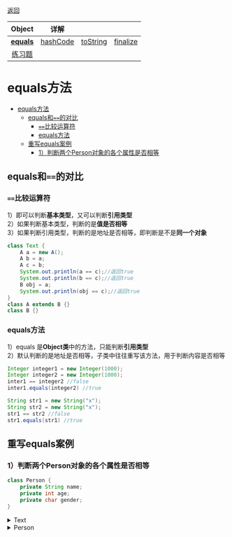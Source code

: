 <meta name="viewport" content="width=device-width, initial-scale=1.0, viewport-fit=cover">

[返回](面向对象编程.md)

|Object|详解|||
|:-:|:-:|:-:|:-:|
|[**equals**](Object类详解-equals.md)|[hashCode](Object类详解-hashcode.md)|[toString](Object类详解-toString.md)|[finalize](Object类详解-finalize.md)|
|[练习题](练习题-equals.md)|



# equals方法

- [equals方法](#equals方法)
  - [equals和`==`的对比](#equals和的对比)
    - [`==`比较运算符](#比较运算符)
    - [equals方法](#equals方法-1)
  - [重写equals案例](#重写equals案例)
    - [1）判断两个Person对象的各个属性是否相等](#1判断两个person对象的各个属性是否相等)

## equals和`==`的对比

### `==`比较运算符
1）即可以判断**基本类型**，又可以判断**引用类型**   
2）如果判断基本类型，判断的是**值是否相等**   
3）如果判断引用类型，判断的是地址是否相等，即判断是不是**同一个对象**

```java
class Text {
    A a = new A();
    A b = a;
    A c = b;
    System.out.println(a == c);//返回true
    System.out.println(b == c);//返回true
    B obj = a;
    System.out.println(obj == c);//返回true
}
class A extends B {}
class B {}
```

### equals方法

1）equals 是**Object类**中的方法，只能判断**引用类型**  
2）默认判断的是地址是否相等，子类中往往重写该方法，用于判断内容是否相等

```java
Integer integer1 = new Integer(1000);
Integer integer2 = new Integer(1000);
inter1 == integer2 //false
inter1.equals(integer2) //true

String str1 = new String("x");
String str2 = new String("x");
str1 == str2 //false
str1.equals(str1) //true
```

## 重写equals案例

### 1）判断两个Person对象的各个属性是否相等
```java
class Person {
    private String name;
    private int age;
    private char gender;
}
```

<details><summary>Text</summary>

```java
package com.quals.exercise01;

public class Test {
    public static void main(String[] args) {
        Person person = new Person("小天", 18, '男');
        Person person2 = new Person("小天", 18, '男');
        System.out.println(person.equals(person2));
    }
}
```
</details>

<details><summary>Person</summary>

```java
package com.quals.exercise01;

public class Person {
    private String name;
    private int age;
    private char gender;

    public Person(String name, int age, char gender) {
        this.name = name;
        this.age = age;
        this.gender = gender;
    }
    // 重写Object类的方法，形参需要与其一致，同时会自动向上转型
    public boolean equals(Object anObject) {
        if (this == anObject) {
            return true;
        }
        if(anObject instanceof Person) {
            return ((Person) anObject).name.equals(this.name) &&
                    ((Person) anObject).age == this.age &&
                    ((Person) anObject).gender == this.gender;
        }
        return false;
    }
}
```
</details>